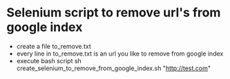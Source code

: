 # Selenium script to remove url's from google index

* create a file to_remove.txt
* every line in to_remove.txt is an url you like to remove from google index
* execute bash script 
 sh create_selenium_to_remove_from_google_index.sh "http://test.com"

